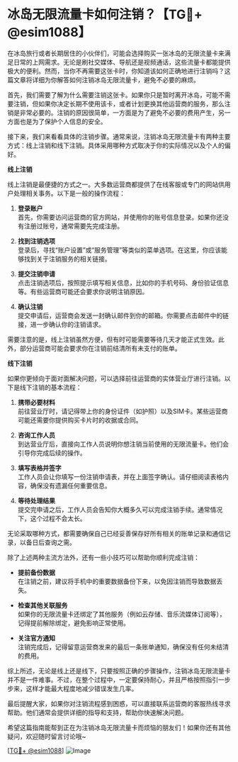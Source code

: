 # 冰岛无限流量卡如何注销？【TG💪+ @esim1088】

在冰岛旅行或者长期居住的小伙伴们，可能会选择购买一张冰岛的无限流量卡来满足日常的上网需求。无论是刷社交媒体、导航还是视频通话，这些流量卡都能提供极大的便利。然而，当你不再需要这张卡时，你知道该如何正确地进行注销吗？这篇文章将详细为你解答如何注销冰岛无限流量卡，避免不必要的麻烦。

首先，我们需要了解为什么需要注销这张卡。如果你只是暂时离开冰岛，可能不需要注销，但如果你决定长期不使用该卡，或者计划更换其他运营商的服务，那么注销是非常必要的。注销的原因很简单，一方面是为了避免不必要的费用产生，另一方面也是为了保护个人信息的安全。

接下来，我们来看看具体的注销步骤。通常来说，注销冰岛无限流量卡有两种主要方式：线上注销和线下注销。具体采用哪种方式取决于你的实际情况以及个人的偏好。

**线上注销**

线上注销是最便捷的方式之一。大多数运营商都提供了在线客服或专门的网站供用户处理相关事务。以下是一般的操作流程：

1. **登录账户**  
   首先，你需要访问运营商的官方网站，并使用你的账号信息登录。如果你还没有注册过账号，通常需要先完成注册。

2. **找到注销选项**  
   登录后，寻找“账户设置”或“服务管理”等类似的菜单选项。在这里，你应该能够找到关于注销服务的相关链接。

3. **提交注销申请**  
   点击注销选项后，按照提示填写相关信息，比如你的手机号码、身份验证信息等。有些运营商可能还会要求你说明注销原因。

4. **确认注销**  
   提交申请后，运营商会发送一封确认邮件到你的邮箱。你需要点击邮件中的链接，进一步确认你的注销请求。

需要注意的是，线上注销虽然方便，但有时可能需要等待几天才能正式生效。此外，部分运营商可能会要求你在注销前结清所有未支付的账单。

**线下注销**

如果你更倾向于面对面解决问题，可以选择前往运营商的实体营业厅进行注销。以下是线下注销的基本流程：

1. **携带必要材料**  
   前往营业厅时，请记得带上你的身份证件（如护照）以及SIM卡。某些运营商可能还需要你提供购买卡片时的收据或合同。

2. **咨询工作人员**  
   到达营业厅后，直接向工作人员说明你想注销当前使用的无限流量卡。他们会引导你完成后续的操作。

3. **填写表格并签字**  
   工作人员会让你填写一份注销申请表，并在上面签字确认。请仔细阅读表格内容，确保没有遗漏任何重要信息。

4. **等待处理结果**  
   提交完申请之后，工作人员会告知你大概多久可以完成注销手续。通常情况下，这个过程不会太长。

无论采取哪种方式，都需要确保自己已经妥善保存好所有相关的账单记录和通信记录，以备日后查询之需。

除了上述两种主流方法外，还有一些小技巧可以帮助你顺利完成注销：

- **提前备份数据**  
  在注销之前，建议将手机中的重要数据备份下来，以免因注销而导致数据丢失。
  
- **检查其他关联服务**  
  如果你的无限流量卡还绑定了其他服务（例如云存储、音乐流媒体订阅等），记得提前解除绑定，避免影响正常使用。

- **关注官方通知**  
  注销完成后，记得留意运营商发来的最后一条账单通知，确保没有任何未结清的费用。

综上所述，无论是线上还是线下，只要按照正确的步骤操作，注销冰岛无限流量卡并不是一件难事。不过，在整个过程中，一定要保持耐心，并且严格按照指引一步步来，这样才能最大程度地减少错误发生几率。

最后提醒大家，如果你对注销流程感到困惑，可以直接联系运营商的客服热线寻求帮助。他们通常会提供详细的指导和支持，帮助你快速解决问题。

希望这篇指南能帮到正在为注销冰岛无限流量卡而烦恼的朋友们！如果你还有其他疑问，欢迎随时留言讨论哦~ 

[[TG💪+ @esim1088](https://t.me/s/esim1088)] 
![Image](https://i.postimg.cc/4NQfJmqS/Snipaste-2025-05-13-00-14-12.png)